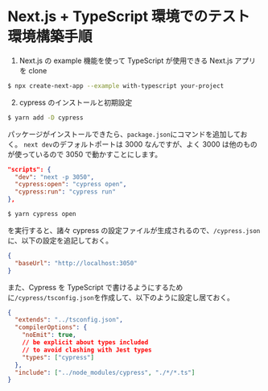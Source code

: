 # Next.js + TypeScript 環境でのテスト環境構築手順

1. Next.js の example 機能を使って TypeScript が使用できる Next.js アプリを clone

```bash
$ npx create-next-app --example with-typescript your-project
```

2. cypress のインストールと初期設定

```bash
$ yarn add -D cypress
```

パッケージがインストールできたら、`package.json`にコマンドを追加しておく。
`next dev`のデフォルトポートは 3000 なんですが、よく 3000 は他のものが使っているので 3050 で動かすことにします。

```json
"scripts": {
  "dev": "next -p 3050",
  "cypress:open": "cypress open",
  "cypress:run": "cypress run"
},
```

```bash
$ yarn cypress open
```

を実行すると、諸々 cypress の設定ファイルが生成されるので、`/cypress.json`に、以下の設定を追記しておく。

```json
{
  "baseUrl": "http://localhost:3050"
}
```

また、Cypress を TypeScript で書けるようにするために`/cypress/tsconfig.json`を作成して、以下のように設定し居ておく。

```json
{
  "extends": "../tsconfig.json",
  "compilerOptions": {
    "noEmit": true,
    // be explicit about types included
    // to avoid clashing with Jest types
    "types": ["cypress"]
  },
  "include": ["../node_modules/cypress", "./*/*.ts"]
}
```
